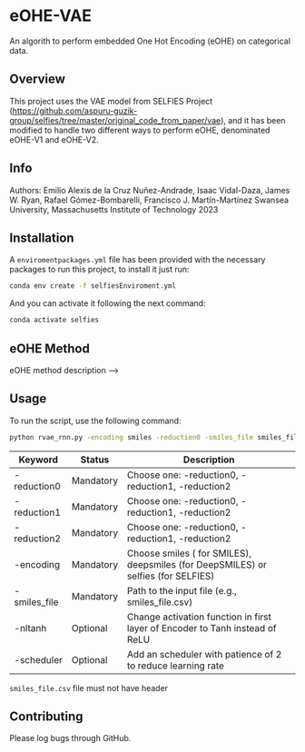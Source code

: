 # eOHE-VAE

An algorith to perform embedded One Hot Encoding (eOHE) on categorical data.

## Overview

This project uses the VAE model from SELFIES Project (https://github.com/aspuru-guzik-group/selfies/tree/master/original_code_from_paper/vae), and it has been modified to handle two different ways to perform eOHE, denominated eOHE-V1 and eOHE-V2.

## Info

Authors: Emilio Alexis de la Cruz Nuñez-Andrade, Isaac Vidal-Daza, James W. Ryan, Rafael Gómez-Bombarelli, Francisco J. Martín-Martínez
Swansea University, Massachusetts Institute of Technology 2023

## Installation

A `enviromentpackages.yml` file has been provided with the necessary packages to run this project, to install it just run:
```bash
conda env create -f selfiesEnviroment.yml
```
And you can activate it following the next command:

```bash
conda activate selfies
```

## eOHE Method

eOHE method description -->


## Usage

To run the script, use the following command:

```bash
python rvae_rnn.py -encoding smiles -reduction0 -smiles_file smiles_file.csv
``` 
| Keyword  | Status    | Description                                                                             |
|--------------|-----------|-------------------------------------------------------------------------------------|
| -reduction0  | Mandatory | Choose one: -reduction0, -reduction1, -reduction2                                   |
| -reduction1  | Mandatory | Choose one: -reduction0, -reduction1, -reduction2                                   |
| -reduction2  | Mandatory | Choose one: -reduction0, -reduction1, -reduction2                                   |
| -encoding    | Mandatory | Choose smiles ( for SMILES), deepsmiles (for DeepSMILES) or selfies (for SELFIES)   |
| -smiles_file | Mandatory | Path to the input file (e.g., smiles_file.csv)           |
| -nltanh      | Optional  | Change activation function in first layer of Encoder to Tanh instead of ReLU        |
| -scheduler   | Optional  | Add an scheduler with patience of 2 to reduce learning rate                         |

``smiles_file.csv`` file must not have header

## Contributing

Please log bugs through GitHub.



